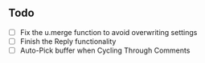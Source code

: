 ## Todo

- [ ] Fix the u.merge function to avoid overwriting settings
- [ ] Finish the Reply functionality
- [ ] Auto-Pick buffer when Cycling Through Comments
